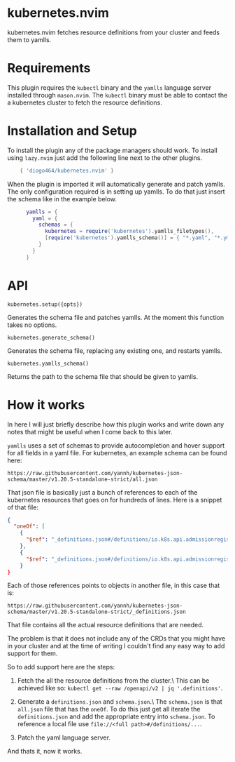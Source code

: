 # kubernetes.nvim

kubernetes.nvim fetches resource definitions from your cluster and feeds them
to yamlls.

# Requirements

This plugin requires the `kubectl` binary and the `yamlls` language server
installed through `mason.nvim`. The `kubectl` binary must be able to contact
the a kubernetes cluster to fetch the resource definitions.

# Installation and Setup

To install the plugin any of the package managers should work.
To install using `lazy.nvim` just add the following line next to the other
plugins.
```lua
	{ 'diogo464/kubernetes.nvim' }
```
When the plugin is imported it will automatically generate and patch yamlls.
The only configuration required is in setting up yamlls. To do that just
insert the schema like in the example below.
```lua
      yamlls = {
        yaml = {
          schemas = {
            kubernetes = require('kubernetes').yamlls_filetypes(),
            [require('kubernetes').yamlls_schema()] = { "*.yaml", "*.yml" }
          }
        }
      }
```

# API

`kubernetes.setup({opts})`

Generates the schema file and patches yamlls.
At the moment this function takes no options.

`kubernetes.generate_schema()`

Generates the schema file, replacing any existing one, and restarts yamlls.

`kubernetes.yamlls_schema()`

Returns the path to the schema file that should be given to yamlls.

# How it works

In here I will just briefly describe how this plugin works and write down any
notes that might be useful when I come back to this later.

`yamlls` uses a set of schemas to provide autocompletion and hover support for all fields in a yaml file.
For kubernetes, an example schema can be found here:
```
https://raw.githubusercontent.com/yannh/kubernetes-json-schema/master/v1.20.5-standalone-strict/all.json
```

That json file is basically just a bunch of references to each of the kubernetes resources that goes on for hundreds of lines. Here is a snippet of that file:
```json
{
  "oneOf": [
    {
      "$ref": "_definitions.json#/definitions/io.k8s.api.admissionregistration.v1.MutatingWebhook"
    },
    {
      "$ref": "_definitions.json#/definitions/io.k8s.api.admissionregistration.v1.MutatingWebhookConfiguration"
    }
}
```
Each of those references points to objects in another file, in this case that is:
```
https://raw.githubusercontent.com/yannh/kubernetes-json-schema/master/v1.20.5-standalone-strict/_definitions.json
```
That file contains all the actual resource definitions that are needed.

The problem is that it does not include any of the CRDs that you might have in your
cluster and at the time of writing I couldn't find any easy way to add support for
them.

So to add support here are the steps:

1. Fetch the all the resource definitions from the cluster.\ 
This can be achieved like so: `kubectl get --raw /openapi/v2 | jq '.definitions'`.

2. Generate a `definitions.json` and `schema.json`.\ 
The `schema.json` is that `all.json` file that has the `oneOf`.
To do this just get all iterate the `definitions.json` and add the appropriate entry into `schema.json`. To reference a local file use `file://<full path>#/definitions/...`.

3. Patch the yaml language server.

And thats it, now it works.

